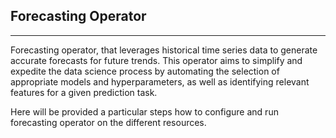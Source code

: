 ## Forecasting Operator
-----------------------

Forecasting operator, that leverages historical time series data to generate accurate forecasts for future trends.
This operator aims to simplify and expedite the data science process by automating the selection of appropriate models and hyperparameters,
as well as identifying relevant features for a given prediction task.

Here will be provided a particular steps how to configure and run forecasting operator on the different resources.
